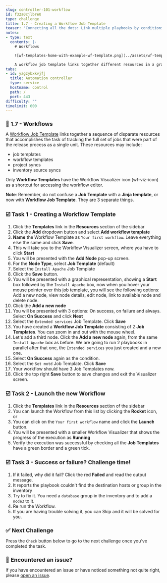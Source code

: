 ```yaml
---
slug: controller-101-workflow
id: f32a0cjlbre0
type: challenge
title: 1.7 - Creating a Workflow Job Template
teaser: 'Connecting all the dots: Link multiple playbooks by conditions'
notes:
- type: text
  contents: |-
    # Workflows

    ![wf-templates-home-with-example-wf-template.png](../assets/wf-templates-home-with-example-wf-template.png)

    A workflow job template links together different resources in a graphical way, this can include multiple playbooks (job templates), project syncs and even other workflows.
tabs:
- id: yagzybxkvjfj
  title: Automation controller
  type: service
  hostname: control
  path: /
  port: 443
difficulty: ""
timelimit: 600
---
```

🔗 1.7 - Workflows
===

A [Workflow Job Template](https://docs.ansible.com/automation-controller/latest/html/userguide/workflow_templates.html) links together a sequence of disparate resources that accomplishes the task of tracking the full set of jobs that were part of the release process as a single unit. These resources may include:

- job templates
- workflow templates
- project syncs
- inventory source syncs

Only **Workflow Templates** have the Workflow Visualizer icon (wf-viz-icon) as a shortcut for accessing the workflow editor.

**Note**: Remember, do not confuse a **Job Template** with a **Jinja template**, or now with **Workflow Job Template**.  They are 3 separate things.

☑️ Task 1 - Creating a Workflow Template
===

1. Click the **Templates** link in the **Resources** section of the sidebar
2. Click the **Add** dropdown button and select **Add workflow template**
3. **Name** the Workflow Template as `Your first workflow`. Leave everything else the same and click **Save**.
4. This will take you to the Workflow Visualizer screen, where you have to click **Start**
5. You will be presented with the **Add Node** pop-up screen.
6. For the **Node Type**, select **Job Template** (default)
7. Select the `Install Apache`  Job Template
8. Click the **Save** button.
9. You will be presented with a graphical representation, showing a **Start** box followed by the `Install Apache` box, now when you hover your mouse pointer over this job template, you will see the following options: Add a new node, view node details, edit node, link to available node and delete node.
10. Click the **Add a new node**
11. You will be presented with 3 options: On success, on failure and always. Select **On Success** and click **Next**
12. Select the `Extended services` Job Template. Click **Save**
13. You have created a **Workflow Job Template** consisting of 2 **Job Templates**. You can zoom in and out with the mouse wheel.
14. Let's add a third node. Click the **Add a new node** again, from the same `Install Apache` box as before. We are going to run 2 playbooks in parallel after that one, the `Extended services` you just created and a new one.
15. Select **On Success** again as the condition.
16. Select the `Set motd` Job Template. Click **Save**
17. Your workflow should have 3 Job Templates now.
18. Click the top right **Save** button to save changes and exit the Visualizer screen.

☑️ Task 2 - Launch the new Workflow
===

1. Click the **Templates** link in the **Resources** section of the sidebar
2. You can launch the Workflow from this list by clicking the **Rocket** icon, or
3. You can click on the `Your first workflow`  name and click the **Launch** button.
4. You will be presented with a smaller Workflow Visualizer that shows the progress of the execution as **Running**
5. Verify the execution was successful by checking all the **Job Templates** have a green border and a green tick.

☑️ Task 3 - Success or failure? Challenge time!
===

1. If it failed, why did it fail? Click the red **Failed** and read the output message.
2. It reports the playbook couldn't find the destination hosts or group in the inventory
3. Try to fix it. You need a `database` group in the inventory and to add a `node3` to it.
4. Re run the Workflow.
5. If you are having trouble solving it, you can Skip and it will be solved for you.

✅ Next Challenge
===
Press the `Check` button below to go to the next challenge once you’ve completed the task.

🐛 Encountered an issue?
====

If you have encountered an issue or have noticed something not quite right, please [open an issue](https://github.com/ansible/instruqt/issues/new?labels=intro-to-controller&title=Issue+with+Intro+to+Controller+slug+ID:+controller-101-template&assignees=leogallego).

<style type="text/css" rel="stylesheet">
  .lightbox {
    display: none;
    position: fixed;
    justify-content: center;
    align-items: center;
    z-index: 999;
    top: 0;
    left: 0;
    right: 0;
    bottom: 0;
    padding: 1rem;
    background: rgba(0, 0, 0, 0.8);
    margin-left: auto;
    margin-right: auto;
    margin-top: auto;
    margin-bottom: auto;
  }
  .lightbox:target {
    display: flex;
  }
  .lightbox img {
    /* max-height: 100% */
    max-width: 60%;
    max-height: 60%;
  }
  img {
    display: block;
    margin-left: auto;
    margin-right: auto;
  }
  h1 {
    font-size: 18px;
  }
    h2 {
    font-size: 16px;
    font-weight: 600
  }
    h3 {
    font-size: 14px;
    font-weight: 600
  }
  p span {
    font-size: 14px;
  }
  ul li span {
    font-size: 14px
  }
</style>
